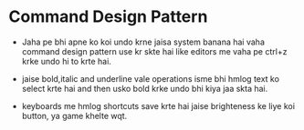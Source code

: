 # Command Design Pattern

- Jaha pe bhi apne ko koi undo krne jaisa system banana hai vaha command design pattern use kr skte hai like editors me vaha pe ctrl+z krke undo hi to krte hai.
- jaise bold,italic and underline vale operations isme bhi hmlog text ko select krte hai and then usko bold krke undo bhi kiya jaa skta hai.

- keyboards me hmlog shortcuts save krte hai jaise brighteness ke liye koi button, ya game khelte wqt.